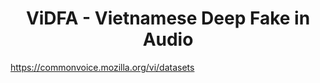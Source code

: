 <h1 align="center"> ViDFA -  Vietnamese Deep Fake in Audio </h1>


https://commonvoice.mozilla.org/vi/datasets

